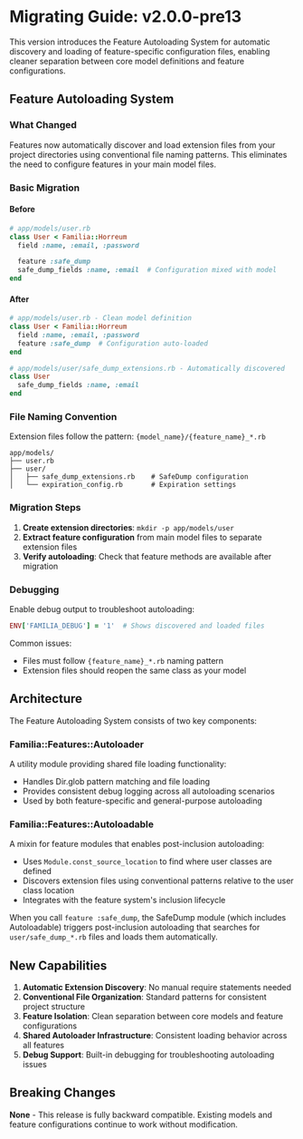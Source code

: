 # Migrating Guide: v2.0.0-pre13

This version introduces the Feature Autoloading System for automatic discovery and loading of feature-specific configuration files, enabling cleaner separation between core model definitions and feature configurations.

## Feature Autoloading System

### What Changed

Features now automatically discover and load extension files from your project directories using conventional file naming patterns. This eliminates the need to configure features in your main model files.

### Basic Migration

#### Before
```ruby
# app/models/user.rb
class User < Familia::Horreum
  field :name, :email, :password

  feature :safe_dump
  safe_dump_fields :name, :email  # Configuration mixed with model
end
```

#### After
```ruby
# app/models/user.rb - Clean model definition
class User < Familia::Horreum
  field :name, :email, :password
  feature :safe_dump  # Configuration auto-loaded
end

# app/models/user/safe_dump_extensions.rb - Automatically discovered
class User
  safe_dump_fields :name, :email
end
```

### File Naming Convention

Extension files follow the pattern: `{model_name}/{feature_name}_*.rb`

```
app/models/
├── user.rb
├── user/
│   ├── safe_dump_extensions.rb    # SafeDump configuration
│   └── expiration_config.rb       # Expiration settings
```

### Migration Steps

1. **Create extension directories**: `mkdir -p app/models/user`
2. **Extract feature configuration** from main model files to separate extension files
3. **Verify autoloading**: Check that feature methods are available after migration

### Debugging

Enable debug output to troubleshoot autoloading:
```ruby
ENV['FAMILIA_DEBUG'] = '1'  # Shows discovered and loaded files
```

Common issues:
- Files must follow `{feature_name}_*.rb` naming pattern
- Extension files should reopen the same class as your model

## Architecture

The Feature Autoloading System consists of two key components:

### Familia::Features::Autoloader
A utility module providing shared file loading functionality:
- Handles Dir.glob pattern matching and file loading
- Provides consistent debug logging across all autoloading scenarios
- Used by both feature-specific and general-purpose autoloading

### Familia::Features::Autoloadable
A mixin for feature modules that enables post-inclusion autoloading:
- Uses `Module.const_source_location` to find where user classes are defined
- Discovers extension files using conventional patterns relative to the user class location
- Integrates with the feature system's inclusion lifecycle

When you call `feature :safe_dump`, the SafeDump module (which includes Autoloadable) triggers post-inclusion autoloading that searches for `user/safe_dump_*.rb` files and loads them automatically.

## New Capabilities

1. **Automatic Extension Discovery**: No manual require statements needed
2. **Conventional File Organization**: Standard patterns for consistent project structure
3. **Feature Isolation**: Clean separation between core models and feature configurations
4. **Shared Autoloader Infrastructure**: Consistent loading behavior across all features
5. **Debug Support**: Built-in debugging for troubleshooting autoloading issues

## Breaking Changes

**None** - This release is fully backward compatible. Existing models and feature configurations continue to work without modification.
